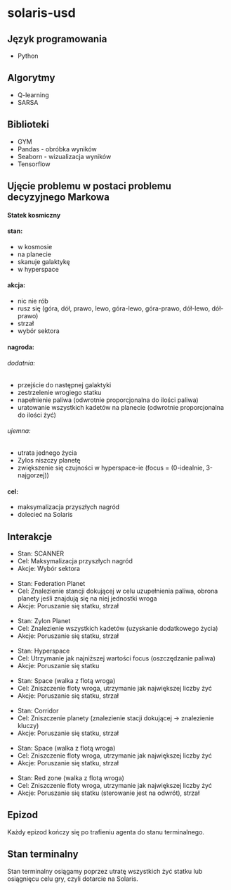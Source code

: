 # solaris-usd
## Język programowania
+ Python
## Algorytmy
+ Q-learning
+ SARSA
## Biblioteki
+ GYM
+ Pandas - obróbka wyników
+ Seaborn - wizualizacja wyników
+ Tensorflow
## Ujęcie problemu w postaci problemu decyzyjnego Markowa
#### Statek kosmiczny
#### stan:
+ w kosmosie
+ na planecie
+ skanuje galaktykę
+ w hyperspace
#### akcja:
+ nic nie rób
+ rusz się (góra, dół, prawo, lewo, góra-lewo, góra-prawo, dół-lewo, dół-prawo)
+ strzał
+ wybór sektora
#### nagroda:
###### dodatnia:
+ przejście do następnej galaktyki
+ zestrzelenie wrogiego statku
+ napełnienie paliwa (odwrotnie proporcjonalna do ilości paliwa)
+ uratowanie wszystkich kadetów na planecie (odwrotnie proporcjonalna do ilości żyć)
###### ujemna:
+ utrata jednego życia
+ Zylos niszczy planetę
+ zwiększenie się czujności w hyperspace-ie (focus = (0-idealnie, 3-najgorzej))
#### cel:
+ maksymalizacja przyszłych nagród
+ dolecieć na Solaris
## Interakcje
+ Stan: SCANNER
+ Cel: Maksymalizacja przyszłych nagród 
+ Akcje: Wybór sektora
<br><br>
+ Stan: Federation Planet
+ Cel: Znalezienie stancji dokującej w celu uzupełnienia paliwa, obrona planety jeśli znajdują się na niej jednostki wroga
+ Akcje: Poruszanie się statku, strzał
<br><br>
+ Stan: Zylon Planet
+ Cel: Znalezienie wszystkich kadetów (uzyskanie dodatkowego życia)
+ Akcje: Poruszanie się statku, strzał
<br><br>
+ Stan: Hyperspace
+ Cel: Utrzymanie jak najniższej wartości focus (oszczędzanie paliwa)
+ Akcje: Poruszanie się statku
<br><br>
+ Stan: Space (walka z flotą wroga)
+ Cel: Zniszczenie floty wroga, utrzymanie jak największej liczby żyć
+ Akcje: Poruszanie się statku, strzał
<br><br>
+ Stan: Corridor 
+ Cel: Zniszczenie planety (znalezienie stacji dokującej -> znalezienie kluczy)
+ Akcje: Poruszanie się statku, strzał
<br><br>
+ Stan: Space (walka z flotą wroga)
+ Cel: Zniszczenie floty wroga, utrzymanie jak największej liczby żyć
+ Akcje: Poruszanie się statku, strzał
<br><br>
+ Stan: Red zone (walka z flotą wroga)
+ Cel: Zniszczenie floty wroga, utrzymanie jak największej liczby żyć
+ Akcje: Poruszanie się statku (sterowanie jest na odwrót), strzał
## Epizod
Każdy epizod kończy się po trafieniu agenta do stanu terminalnego.
## Stan terminalny
Stan terminalny osiągamy poprzez utratę wszystkich żyć statku lub osiągnięcu celu gry, czyli dotarcie na Solaris.

